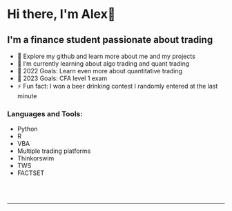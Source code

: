 # Hi there, I'm Alex👋 

 

## I'm a finance student passionate about trading

- 🔭 Explore my github and learn more about me and my projects
- 🌱 I’m currently learning about algo trading and quant trading
- 🥅 2022 Goals: Learn even more about quantitative trading
- 🥅 2023 Goals: CFA level 1 exam
- ⚡ Fun fact: I won a beer drinking contest I randomly entered at the last minute
 
 

### Languages and Tools:
- Python
- R
- VBA
- Multiple trading platforms
- Thinkorswim
- TWS
- FACTSET 

<br />
<br />

---

 
 
 
